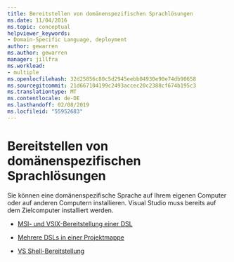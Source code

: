 ```yaml
---
title: Bereitstellen von domänenspezifischen Sprachlösungen
ms.date: 11/04/2016
ms.topic: conceptual
helpviewer_keywords:
- Domain-Specific Language, deployment
author: gewarren
ms.author: gewarren
manager: jillfra
ms.workload:
- multiple
ms.openlocfilehash: 32d25856c80c5d2945eebb04930e90e74db90658
ms.sourcegitcommit: 21d667104199c2493accec20c2388cf674b195c3
ms.translationtype: MT
ms.contentlocale: de-DE
ms.lasthandoff: 02/08/2019
ms.locfileid: "55952683"
---
```

# <a name="deploying-domain-specific-language-solutions"></a>Bereitstellen von domänenspezifischen Sprachlösungen
Sie können eine domänenspezifische Sprache auf Ihrem eigenen Computer oder auf anderen Computern installieren. Visual Studio muss bereits auf dem Zielcomputer installiert werden.

-   [MSI- und VSIX-Bereitstellung einer DSL](../modeling/msi-and-vsix-deployment-of-a-dsl.md)

-   [Mehrere DSLs in einer Projektmappe](../modeling/multiple-dsls-in-one-solution.md)

-   [VS Shell-Bereitstellung](../modeling/vs-shell-deployment.md)